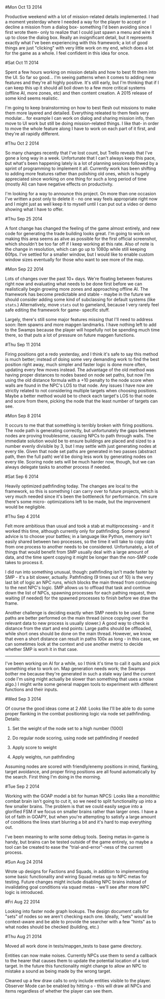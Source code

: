 #Mon Oct 13 2014

Productive weekend with a lot of mission-related details implemented. I had a
moment yesterday where I needed a way for the player to accept or decline a
mission from a dialog box- something I'd been avoiding since I first wrote them-
only to realize that I could just spawn a menu and wire it up to close the
dialog box. Really an insignificant detail, but it represents exactly what I've
been experiencing with this framework; a lot of good things are just "clicking"
with very little work on my end, which does a lot for the game as a whole. I
feel confident in this idea for once.

#Sat Oct 11 2014

Spent a few hours working on mission details and how to best fit them into the
UI. So far so good... I'm seeing patterns when it comes to adding new features
and they're all highly positive. It's still early, but I'm thinking that if I
can keep this up it should all boil down to a few more critical systems (offline
AI, more zones, etc) and then content creation. A 2015 release of some kind
seems realistic.

I'm going to keep brainstorming on how to best flesh out missions to make them
more layered and detailed. Everything releated to them feels very modular... for
example I can work on dialog and sharing mission info, then move to UI work but
still be doing mission-related things. I like that- in order to move the whole
feature along I have to work on each part of it first, and they're all rapidly
different.

#Thu Oct 2  2014

So many changes recently that I've lost count, but Trello reveals that I've gone
a long way in a week. Unfortunate that I can't always keep this pace, but what's
been happening lately is a lot of planning sessions followed by a sprint of
programming to implement it all. Currently work has been shifting to adding more
features rather than polishing old ones, which is hugely appreciated since
working on one thing for such a long period of time (mostly AI) can have
negative effects on productivity.

I'm looking for a way to announce this project. On more than one occasion I've
written a post only to delete it - no one way feels appropriate right now and I
might just as well keep it to myself until I can put out a video or demo showing
what I have to offer.

#Thu Sep 25 2014

A font change has changed the feeling of the game almost entirely, and new code
for generating the trade building looks great. I'm going to work on making this
area seems as alive as possible for the first official screenshot, which
shouldn't be too far off if I keep working at this rate. Also of note is the
change in resolution, which can go up to 1080p while still keeping 60fps. I've
settled for a smaller window, but I would like to enable custom window sizes
eventually for those who want to see more of the map.

#Mon Sep 22 2014

Lots of changes over the past 10+ days. We're floating between features right
now and evaluating what needs to be done first before we can realistically
begin growing more zones and approaching offline AI. The framework has become
predictable and stable - maybe in the future we should consider adding some kind
of subclassing for default systems (like `stats`.) Alternatively, move `stats`
out to gameland, because I very rarely feel safe editing the framework for game-
specific stuff.

Largely, there's still some major features missing that I'll need to address
soon: Item spawns and more mapgen landmarks. I have nothing left to add to the
Swamps because the player will hopefully not be spending much time there, so
that puts a lot of pressure on future mapgen functions.

#Thu Sep 11 2014

Firing positions got a redo yesterday, and I think it's safe to say this method
is much better; instead of doing some very demanding work to find the best
position right away, much simpler and faster logic is done more often, updating
every few moves instead. The advantage of the old method was having proper
distances to nodes based on node set paths, but now I'm using the old distance
formula with a +10 penalty to the node score when walls are found in the NPC's
LOS to that node. Any issues I have now are strictly related to not considering
multiple targets when choosing positions. Maybe a better method would be to
check each target's LOS to that node and score from there, picking the node that
the least number of targets can see.

#Mon Sep  8 2014

It occurs to me that that something is terribly broken with firing positions.
The node path is generating correctly, but unfortunately the gaps between nodes
are proving troublesome, causing NPCs to path through walls. The immediate
solution would be to ensure buildings are placed and sized to a number evenly
divisible by 3, but I may settle with just generating nodes at every tile.
Given that node set paths are generated in two passes (abstract path, then the
full path) we'd be doing less work by generating nodes on every tile. Scoring
node sets will be much harder now, though, but we can always delegate tasks to
another process if needed.

#Sat Sep  6 2014

Heavily optimized pathfinding today. The changes are local to the framework, so
this is something I can carry over to future projects, which is very much needed
since it's been the bottleneck for performance. I'm sure there's some micro-
optimizations left to be made, but the improvement would be negligible.

#Thu Sep  4 2014

Felt more ambitious than usual and took a stab at multiprocessing - and it
worked this time, although currently only for pathfinding. Some general advice
is to choose your battles; in a language like Python, memory isn't easily shared
between two processes, so the time it will take to copy data from one process
to another needs to be considered. Unfortunately, a lot of things that would
benefit from SMP usually deal with a large amount of data, and the time spent
copying it might be longer than the non-SMP code takes to process it.

I did run into something unusual, though: pathfinding isn't made faster by SMP -
it's a bit slower, actually. Pathfinding (9 times out of 10) is the very last
bit of logic an NPC runs, which blocks the main thread from continuing to the
next NPC's logic. SMP allows us to offload that task and continue down the list
of NPCs, spawning processes for each pathing request, then waiting (if needed)
for the spawned processes to finish before we draw the frame.

Another challenge is deciding exactly when SMP needs to be used. Some paths are
better performed on the main thread (since copying over the relevant data to
new process is usually slower.) A good way to check is distance from the start
and end points: Large paths should be offloaded, while short ones should be done
on the main thread. However, we know that even a short distance can result in
paths 100x as long - in this case, we can sometimes look at the context and use
another metric to decide whether SMP is worh it in that case.

---

I've been working on AI for a while, so I think it's time to call it quits and
pick something else to work on. Map generation needs work; the Swamps bother me
because they're generated in such a stale way (and the current code I'm using
might actually be slower than something that uses a noise algo.) I might write
some general mapgen tools to experiment with different functions and their
inputs.

#Wed Sep  3 2014

Of course the good ideas come at 2 AM: Looks like I'll be able to do some proper
flanking in the combat positioning logic via node set pathfinding. Details:

1) Set the weight of the node set to a high number (1000)

2) Do regular node scoring, using node set pathfinding if needed

3) Apply score to weight

4) Apply weights, run pathfinding

Assuming nodes are scored with friendly/enemy positions in mind, flanking,
target avoidance, and proper firing positions are all found automatically by the
search. First thing I'm doing in the morning.

#Tue Sep  2 2014

Working with the GOAP model a bit for human NPCS: Looks like a monolithic combat
brain isn't going to cut it, so we need to split functionality up into a few
smaller brains. The problem is that we could easily segue into a glorified FSM
if we focus on smaller brains rather than larger ones. I have a lot of faith in
GOAPY, but when you're attempting to satisfy a large amount of conditions the
lines start blurring a bit and it's hard to map everything out.

I've been meaning to write some debug tools. Seeing metas in-game is handy, but
brains can be tested outside of the game entirely, so maybe a tool can be
created to ease the "trial-and-error"-ness of the current process.

#Sun Aug 24 2014

Wrote up designs for Factions and Squads, in addition to implementing some basic
functionality and wiring Squad metas up to NPC metas for testing. Future changes
might include disabling NPC brains instead of invalidating goal conditions via
squad metas - we'll see after more NPC logic is introduced.

#Fri Aug 22 2014

Looking into faster node graph lookups. The design document calls for "sets"
of nodes so we aren't checking each one. Ideally, "sets" would be context-aware
and be able to provide the searcher with a few "hints" as to what nodes should
be checked (building, etc.)

#Thu Aug 21 2014

Moved all work done in tests/mapgen_tests to base game directory.

Entities can now make noises. Currently NPCs use them to send a callback to
the hearer that causes them to update the potential location of a lost target.
In the future this functionality might change to allow an NPC to mistake a sound
as being made by the wrong target.

Cleaned up a few draw calls to only include entities visible to the player.
Observer Mode can be enabled by hitting `o` - this will draw all NPCs
and items regardless of whether the player can see them.
